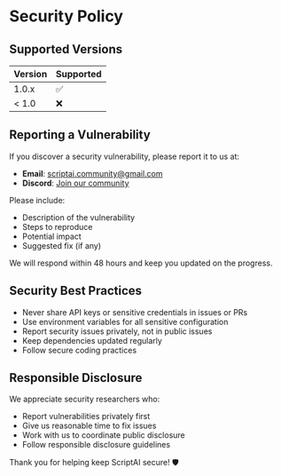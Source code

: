 # Security Policy

## Supported Versions

| Version | Supported          |
| ------- | ------------------ |
| 1.0.x   | :white_check_mark: |
| < 1.0   | :x:                |

## Reporting a Vulnerability

If you discover a security vulnerability, please report it to us at:
- **Email**: scriptai.community@gmail.com
- **Discord**: [Join our community](https://discord.gg/k9sZcq2gNG)

Please include:
- Description of the vulnerability
- Steps to reproduce
- Potential impact
- Suggested fix (if any)

We will respond within 48 hours and keep you updated on the progress.

## Security Best Practices

- Never share API keys or sensitive credentials in issues or PRs
- Use environment variables for all sensitive configuration
- Report security issues privately, not in public issues
- Keep dependencies updated regularly
- Follow secure coding practices

## Responsible Disclosure

We appreciate security researchers who:
- Report vulnerabilities privately first
- Give us reasonable time to fix issues
- Work with us to coordinate public disclosure
- Follow responsible disclosure guidelines

Thank you for helping keep ScriptAI secure! 🛡️
